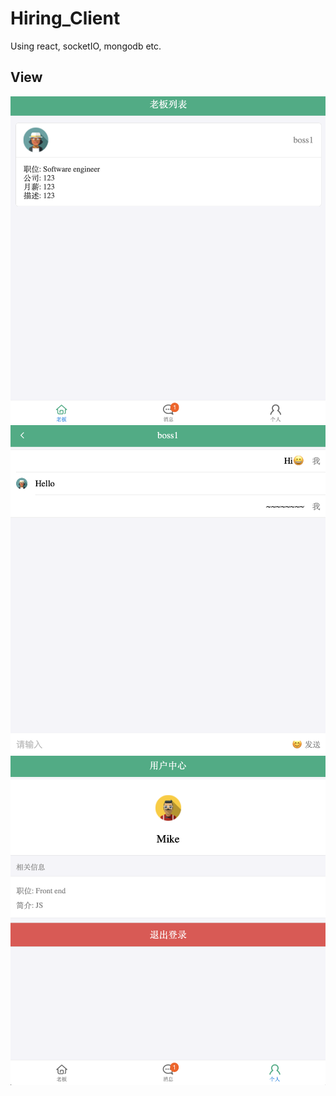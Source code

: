 # Hiring_Client

Using react, socketIO, mongodb etc.

## View
<div align=center>
	<img src="https://github.com/YzzC/Hiring_Web/blob/master/assets/images/list.png" alt="Editor" width="600">
  	<img src="https://github.com/YzzC/Hiring_Web/blob/master/assets/images/chat.png" alt="Editor" width="600">
  	<img src="https://github.com/YzzC/Hiring_Web/blob/master/assets/images/info.png" alt="Editor" width="600">
</div>

